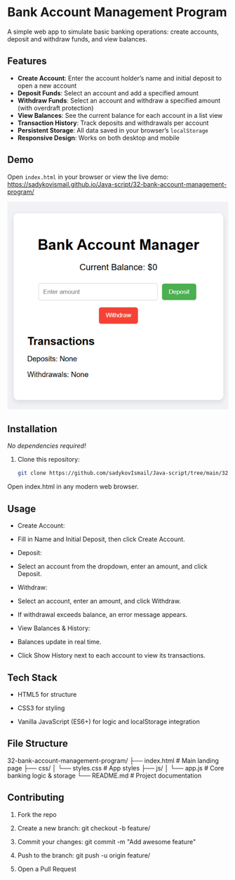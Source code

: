 # Bank Account Management Program

A simple web app to simulate basic banking operations: create accounts, deposit and withdraw funds, and view balances.

## Features

- **Create Account**: Enter the account holder’s name and initial deposit to open a new account  
- **Deposit Funds**: Select an account and add a specified amount  
- **Withdraw Funds**: Select an account and withdraw a specified amount (with overdraft protection)  
- **View Balances**: See the current balance for each account in a list view  
- **Transaction History**: Track deposits and withdrawals per account  
- **Persistent Storage**: All data saved in your browser’s `localStorage`  
- **Responsive Design**: Works on both desktop and mobile  

## Demo

Open `index.html` in your browser or view the live demo:  
<https://sadykovismail.github.io/Java-script/32-bank-account-management-program/>

![Screenshot of the Bank Account Management Program](./screenshot.png)

## Installation

_No dependencies required!_

1. Clone this repository:  
   ```bash
   git clone https://github.com/sadykovIsmail/Java-script/tree/main/32-bank-account-management-program
Open index.html in any modern web browser.

## Usage
- Create Account:
 
- Fill in Name and Initial Deposit, then click Create Account.
 
- Deposit:
 
- Select an account from the dropdown, enter an amount, and  click Deposit.
 
- Withdraw:

- Select an account, enter an amount, and click Withdraw.
 
- If withdrawal exceeds balance, an error message appears.
 
- View Balances & History:
 
- Balances update in real time.
 
- Click Show History next to each account to view its transactions.

## Tech Stack
- HTML5 for structure
 
- CSS3 for styling
 
- Vanilla JavaScript (ES6+) for logic and localStorage integration

## File Structure

32-bank-account-management-program/
├── index.html            # Main landing page
├── css/
│   └── styles.css        # App styles
├── js/
│   └── app.js            # Core banking logic & storage
└── README.md             # Project documentation

## Contributing
1) Fork the repo

2) Create a new branch:
git checkout -b feature/<your-branch-name>

3) Commit your changes:
git commit -m "Add awesome feature"

4) Push to the branch:
git push -u origin feature/<your-branch-name>

5) Open a Pull Request